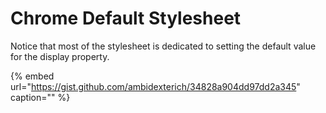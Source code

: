# Chrome Default Stylesheet

Notice that most of the stylesheet is dedicated to setting the default value for the display property.

{% embed url="https://gist.github.com/ambidexterich/34828a904dd97dd2a345" caption="" %}

